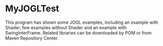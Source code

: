 # MyJOGLTest
This program has shown some JOGL examples, including an example with Shader, few examples without Shader and an example with SwingInterFrame. Related libraries can be downloaded by POM or from Maven Repository Center.
